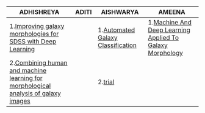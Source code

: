 |ADHISHREYA|ADITI|AISHWARYA|AMEENA|
|-----------|--------|----------|--------|
|1.[Improving galaxy morphologies for SDSS with Deep Learning](https://arxiv.org/pdf/1711.05744.pdf)   |      |1.[Automated Galaxy Classification](http://www.cs.utep.edu/ofuentes/papers/calleja.pdf)|1.[Machine And Deep Learning Applied To Galaxy Morphology](https://arxiv.org/abs/1901.07047)|
|2.[Combining human and machine learning for morphological analysis of galaxy images](https://arxiv.org/abs/1409.7935) | |2.[trial](https://google.com)|   |2.[Deep Convolutional Neural Netwoks For Galaxy Morphology Classification](https://drive.google.com/file/d/1NfD_Faw4Wrk2kFfCKn5BznJKOgbdj0hR/view?usp=sharing)|
